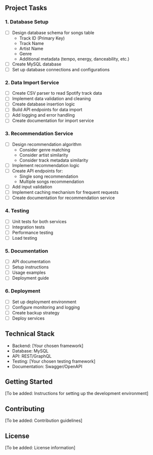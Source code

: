 ## Project Tasks

### 1. Database Setup
- [ ] Design database schema for songs table
  - Track ID (Primary Key)
  - Track Name
  - Artist Name
  - Genre
  - Additional metadata (tempo, energy, danceability, etc.)
- [ ] Create MySQL database
- [ ] Set up database connections and configurations

### 2. Data Import Service
- [ ] Create CSV parser to read Spotify track data
- [ ] Implement data validation and cleaning
- [ ] Create database insertion logic
- [ ] Build API endpoints for data import
- [ ] Add logging and error handling
- [ ] Create documentation for import service

### 3. Recommendation Service
- [ ] Design recommendation algorithm
  - Consider genre matching
  - Consider artist similarity
  - Consider track metadata similarity
- [ ] Implement recommendation logic
- [ ] Create API endpoints for:
  - Single song recommendation
  - Multiple songs recommendation
- [ ] Add input validation
- [ ] Implement caching mechanism for frequent requests
- [ ] Create documentation for recommendation service

### 4. Testing
- [ ] Unit tests for both services
- [ ] Integration tests
- [ ] Performance testing
- [ ] Load testing

### 5. Documentation
- [ ] API documentation
- [ ] Setup instructions
- [ ] Usage examples
- [ ] Deployment guide

### 6. Deployment
- [ ] Set up deployment environment
- [ ] Configure monitoring and logging
- [ ] Create backup strategy
- [ ] Deploy services

## Technical Stack

- Backend: [Your chosen framework]
- Database: MySQL
- API: REST/GraphQL
- Testing: [Your chosen testing framework]
- Documentation: Swagger/OpenAPI

## Getting Started

[To be added: Instructions for setting up the development environment]

## Contributing

[To be added: Contribution guidelines]

## License

[To be added: License information]
